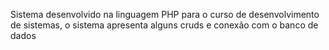 Sistema desenvolvido na linguagem PHP para o curso de desenvolvimento de sistemas, o sistema apresenta alguns cruds e conexão com o banco de dados
